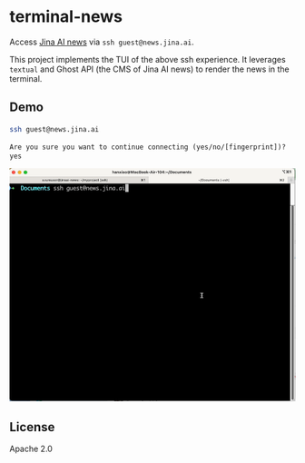 # terminal-news
Access [Jina AI news](https://jina.ai/news) via `ssh guest@news.jina.ai`.

This project implements the TUI of the above ssh experience. It leverages `textual` and Ghost API (the CMS of Jina AI news) to render the news in the terminal.

## Demo

```bash
ssh guest@news.jina.ai
```

```text
Are you sure you want to continue connecting (yes/no/[fingerprint])? yes
```


![](demo.gif)

## License
Apache 2.0
